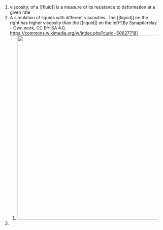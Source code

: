 1. viscosity; of a [[fluid]] is a measure of its resistance to deformation at a given rate
2. A simulation of liquids with different viscosities. The [[liquid]] on the right has higher viscosity than the [[liquid]] on the left^[By Synapticrelay - Own work, CC BY-SA 4.0, https://commons.wikimedia.org/w/index.php?curid=50627718]
	1. <img src="https://upload.wikimedia.org/wikipedia/commons/4/44/Viscosities.gif" width="600" />
3. 